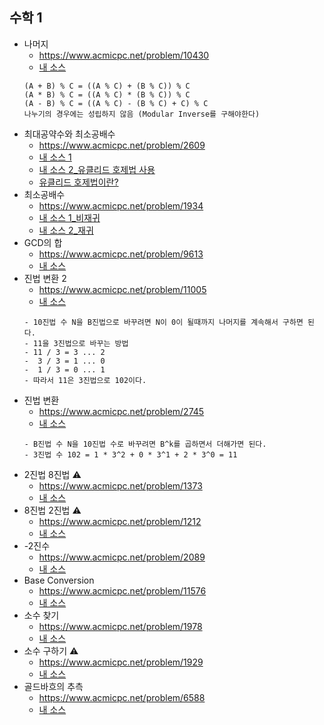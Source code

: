 ## 수학 1
- 나머지
    - https://www.acmicpc.net/problem/10430
	- [내 소스](https://github.com/HelloWoori/AlgorithmStudyWithBaekjoon/blob/master/Math/Mod.cpp)
    ```
    (A + B) % C = ((A % C) + (B % C)) % C
    (A * B) % C = ((A % C) * (B % C)) % C
    (A - B) % C = ((A % C) - (B % C) + C) % C
    나누기의 경우에는 성립하지 않음 (Modular Inverse를 구해야한다)
    ```
- 최대공약수와 최소공배수
    - https://www.acmicpc.net/problem/2609
    - [내 소스 1](https://github.com/HelloWoori/AlgorithmStudyWithBaekjoon/blob/master/Math/GCDandLCM.cpp)
    - [내 소스 2_유클리드 호제법 사용](https://github.com/HelloWoori/AlgorithmStudyWithBaekjoon/blob/master/Math/GCDandLCMwithEuclidean.cpp)
    - [유클리드 호제법이란?](https://hellowoori.tistory.com/27)
- 최소공배수
    - https://www.acmicpc.net/problem/1934
    - [내 소스 1_비재귀](https://github.com/HelloWoori/AlgorithmStudyWithBaekjoon/blob/master/Math/LCM.cpp)
    - [내 소스 2_재귀](https://github.com/HelloWoori/AlgorithmStudyWithBaekjoon/blob/master/Math/LCM_recursive.cpp)
- GCD의 합
    - https://www.acmicpc.net/problem/9613
    - [내 소스](https://github.com/HelloWoori/AlgorithmStudyWithBaekjoon/blob/master/Math/SumOfGCD.cpp)
- 진법 변환 2
    - https://www.acmicpc.net/problem/11005
    - [내 소스](https://github.com/HelloWoori/AlgorithmStudyWithBaekjoon/blob/master/Math/ConvertFromDecimalToBaseN.cpp)
    ```
    - 10진법 수 N을 B진법으로 바꾸려면 N이 0이 될때까지 나머지를 계속해서 구하면 된다.
    - 11을 3진법으로 바꾸는 방법
    - 11 / 3 = 3 ... 2
    -  3 / 3 = 1 ... 0
    -  1 / 3 = 0 ... 1
    - 따라서 11은 3진법으로 102이다.
    ```
- 진법 변환
    - https://www.acmicpc.net/problem/2745
    - [내 소스](https://github.com/HelloWoori/AlgorithmStudyWithBaekjoon/blob/master/Math/ConvertFromBaseNToDecimal.cpp)
    ```
    - B진법 수 N을 10진법 수로 바꾸려면 B^k를 곱하면서 더해가면 된다.
    - 3진법 수 102 = 1 * 3^2 + 0 * 3^1 + 2 * 3^0 = 11
    ```
- 2진법 8진법 ⚠️
    - https://www.acmicpc.net/problem/1373
    - [내 소스](https://github.com/HelloWoori/AlgorithmStudyWithBaekjoon/blob/master/Math/ConvertFromBinaryToOctal.cpp)
- 8진법 2진법 ⚠️
    - https://www.acmicpc.net/problem/1212
    - [내 소스](https://github.com/HelloWoori/AlgorithmStudyWithBaekjoon/blob/master/Math/ConvertFromOctalToBinary.cpp)
- -2진수
    - https://www.acmicpc.net/problem/2089
    - [내 소스](https://github.com/HelloWoori/AlgorithmStudyWithBaekjoon/blob/master/Math/ConvertFromDecimalToMinusBinary.cpp)
- Base Conversion
    - https://www.acmicpc.net/problem/11576
    - [내 소스](https://github.com/HelloWoori/AlgorithmStudyWithBaekjoon/blob/master/Math/BaseConversion.cpp)
- 소수 찾기
    - https://www.acmicpc.net/problem/1978
    - [내 소스](https://github.com/HelloWoori/AlgorithmStudyWithBaekjoon/blob/master/Math/FindPrime.cpp)
- 소수 구하기 ⚠️
    - https://www.acmicpc.net/problem/1929
    - [내 소스](https://github.com/HelloWoori/AlgorithmStudyWithBaekjoon/blob/master/Math/FindPrime2.cpp)
- 골드바흐의 추측
    - https://www.acmicpc.net/problem/6588
    - [내 소스](https://github.com/HelloWoori/AlgorithmStudyWithBaekjoon/blob/master/Math/Goldbach's_Conjecture.cpp)